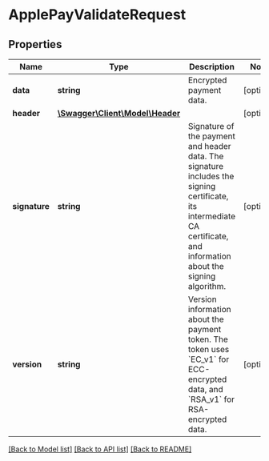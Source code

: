 # ApplePayValidateRequest

## Properties
Name | Type | Description | Notes
------------ | ------------- | ------------- | -------------
**data** | **string** | Encrypted payment data. | [optional] 
**header** | [**\Swagger\Client\Model\Header**](Header.md) |  | [optional] 
**signature** | **string** | Signature of the payment and header data. The signature includes the signing certificate, its intermediate CA certificate, and information about the signing algorithm. | [optional] 
**version** | **string** | Version information about the payment token. The token uses &#x60;EC_v1&#x60; for ECC-encrypted data, and &#x60;RSA_v1&#x60; for RSA-encrypted data. | [optional] 

[[Back to Model list]](../../README.md#documentation-for-models) [[Back to API list]](../../README.md#documentation-for-api-endpoints) [[Back to README]](../../README.md)

